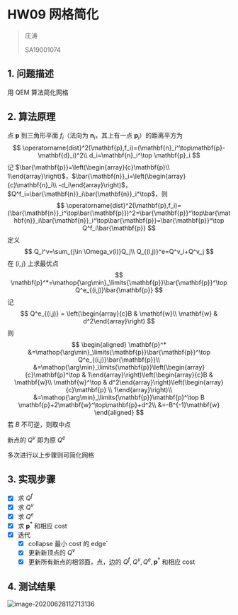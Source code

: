 # HW09 网格简化

> 庄涛
>
> SA19001074

## 1. 问题描述

用 QEM 算法简化网格

## 2. 算法原理

点 $\mathbf{p}$ 到三角形平面 $f_i$（法向为 $\mathbf{n}_i$，其上有一点 $\mathbf{p}_i$）的距离平方为
$$
\operatorname{dist}^2(\mathbf{p},f_i)=(\mathbf{n}_i^\top\mathbf{p}-\mathbf{d}_i)^2\\
d_i=\mathbf{n}_i^\top \mathbf{p}_i
$$
记 $\bar{\mathbf{p}}=\left(\begin{array}{c}\mathbf{p}\\ 1\end{array}\right)$，$\bar{\mathbf{n}}_i=\left(\begin{array}{c}\mathbf{n}_i\\ -d_i\end{array}\right)$，$Q^f_i=\bar{\mathbf{n}}_i\bar{\mathbf{n}}_i^\top$，则
$$
\operatorname{dist}^2(\mathbf{p},f_i)=(\bar{\mathbf{n}}_i^\top\bar{\mathbf{p}})^2=\bar{\mathbf{p}}^\top\bar{\mathbf{n}}_i\bar{\mathbf{n}}_i^\top\bar{\mathbf{p}}=\bar{\mathbf{p}}^\top Q^f_i\bar{\mathbf{p}}
$$
定义
$$
Q_i^v=\sum_{j\in \Omega_v(i)}Q_j\\
Q_{(i,j)}^e=Q^v_i+Q^v_j
$$
在 $(i,j)$ 上求最优点
$$
\mathbf{p}^*=\mathop{\arg\min}_\limits{\mathbf{p}}\bar{\mathbf{p}}^\top Q^e_{(i,j)}\bar{\mathbf{p}}
$$
记
$$
Q^e_{(i,j)} = \left(\begin{array}{c}B & \mathbf{w}\\ \mathbf{w} & d^2\end{array}\right)
$$
则
$$
\begin{aligned}
\mathbf{p}^*
&=\mathop{\arg\min}_\limits{\mathbf{p}}\bar{\mathbf{p}}^\top Q^e_{(i,j)}\bar{\mathbf{p}}\\
&=\mathop{\arg\min}_\limits{\mathbf{p}}\left(\begin{array}{c}\mathbf{p}^\top & 1\end{array}\right)\left(\begin{array}{c}B & \mathbf{w}\\ \mathbf{w}^\top & d^2\end{array}\right)\left(\begin{array}{c}\mathbf{p} \\ 1\end{array}\right)\\
&=\mathop{\arg\min}_\limits{\mathbf{p}}\mathbf{p}^\top B \mathbf{p}+2\mathbf{w}^\top\mathbf{p}+d^2\\
&=-B^{-1}\mathbf{w}
\end{aligned}
$$
若 $B$ 不可逆，则取中点

新点的 $Q^v$ 即为原 $Q^e$ 

多次进行以上步骤则可简化网格

## 3. 实现步骤

- [x] 求 $Q^f$ 
- [x] 求 $Q^v$ 
- [x] 求 $Q^e$ 
- [x] 求 $\mathbf{p}^*$ 和相应 cost
- [x] 迭代
  - [x] collapse 最小 cost 的 edge`
  - [x] 更新新顶点的 $Q^v$ 
  - [x] 更新所有新点的相邻面，点，边的 $Q^f,Q^v,Q^e, \mathbf{p}^*$ 和相应 cost

## 4. 测试结果

![image-20200628112713136](assets/README/image-20200628112713136.png)

